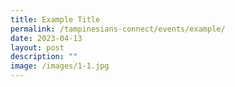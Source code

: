 ```yaml
---
title: Example Title
permalink: /tampinesians-connect/events/example/
date: 2023-04-13
layout: post
description: ""
image: /images/1-1.jpg
---
```

